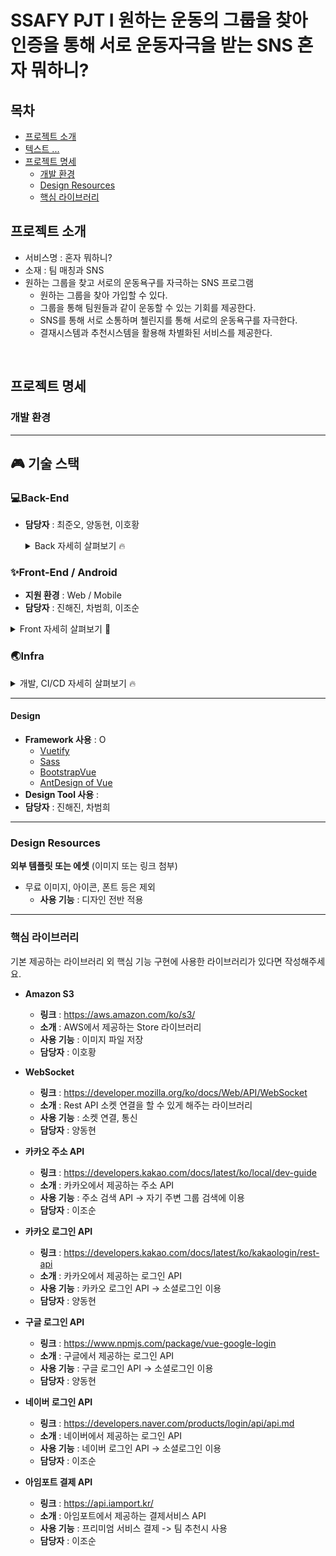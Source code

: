 # SSAFY PJT I 원하는 운동의 그룹을 찾아 인증을 통해 서로 운동자극을 받는 SNS 혼자 뭐하니?

## 목차

- [프로젝트 소개](#프로젝트-소개)
- [텍스트 ... ](#프로젝트-소개)
- [프로젝트 명세](#프로젝트-명세)
  - [개발 환경](#개발-환경)
  - [Design Resources](#design-resources)
  - [핵심 라이브러리](#핵심-라이브러리)
    <br>

## 프로젝트 소개

- 서비스명 : 혼자 뭐하니?
- 소재 : 팀 매칭과 SNS
- 원하는 그룹을 찾고 서로의 운동욕구를 자극하는 SNS 프로그램
  - 원하는 그룹을 찾아 가입할 수 있다.
  - 그룹을 통해 팀원들과 같이 운동할 수 있는 기회를 제공한다.
  - SNS를 통해 서로 소통하며 첼린지를 통해 서로의 운동욕구를 자극한다.
  - 결재시스템과 추천시스템을 활용해 차별화된 서비스를 제공한다.
<br>

## 프로젝트 명세

### 개발 환경

---
## :video_game: 기술 스택

### 💻Back-End

- **담당자** : 최준오, 양동현, 이호황

  <details>
      <summary>Back 자세히 살펴보기 🔥</summary>
      <ul>
        <li>기술스택 ⚙</li>
      </ul>
      <ul>
          <li>Spring-Boot : 2.3.9</li>
          <li>Spring-Boot-Data-JPA</li>
          <li>spring-boot-starter-mail</li>
          <li>spring-boot-starter-validation</li>
          <li>spring-boot-starter-jdbc</li>
          <li>openvidu-java-client : 2.17.0</li>
          <li>spring-boot-starter-websocket</li>
          <li>spring-cloud-starter-aws : 2.2.5</li>
          <li>jjwt : 0.9.1</li>
          <li>lombok</li>
          <li>mysql : 8.0.22</li>
      </ul>
      <ul>
        <li>라이브러리 📚</li>
        <li>vue-google-login</li>
      </ul>
  </details>

### ✨Front-End / Android

- **지원 환경** : Web / Mobile 
- **담당자** : 진해진, 차범희, 이조순

<details>
    <summary>Front 자세히 살펴보기 🌈</summary>
    <ul>
        <li>기술스택 ⚙</li>
    </ul>   
    <ul>
        <li>JS, HTML, CSS</li>
        <li>SCSS</li>
        <li>Vue.js @2.6.11</li>
    </ul>
    <li>--------------------------------------------------------------------------------------</li>
     <ul>
        <li>라이브러리 📚</li>
    </ul>   
    <ul>
        <li>axios</li>
        <li>eslint & prettier</li>
        <li>node-sass</li>
        <li>sass-loader</li>
        <li>@fortawesome/fontawesome-svg-core</li>
        <li>@fortawesome/free-regular-svg-icons</li>
        <li>ant-design-vue</li>
        <li>aos</li>
        <li>bootstrap</li>
        <li>bootstrap-vue</li>
        <li>jwt-decode</li>
        <li>less-loader</li>
        <li>v-calendar</li>
        <li>vue-compare-image</li>
        <li>vue-easy-range-date-picker</li>
        <li>vue-google-login</li>
        <li>vue-infinite-loading</li>   
        <li>vue-typer</li>
        <li>vue2-datepicker</li>
        <li>vue2-daterange-picker</li>
        <li>vuejs-countdown</li>
        <li>vuelendar</li>
        <li>vuelidate</li>
        <li>vuetify</li>
        <li>vuetify-image-input</li>
        <li>vuex</li>
        <li>vuex-persistedstate</li>
        <li>webstomp-client</li>
    </ul>
</details>


### 🌏Infra

  <details>
      <summary>개발, CI/CD 자세히 살펴보기 🔥</summary>
      <ul>
          <li>AWS EC2 - Deploy Server</li>
          <li>AWS S3 - Image(File) Server</li>
          <li>Docker
            <li>Mysql - DB Server</li>
            <li>Jenkins</li> 
          </li>
          <li>GitLab</li>
      </ul>
  </details>

-------------------------------------------------

#### Design

- **Framework 사용** : O 
  - [Vuetify](https://vuetifyjs.com/)
  - [Sass](https://sass-lang.com/)
  - [BootstrapVue](https://bootstrap-vue.org/)
  - [AntDesign of Vue](https://antdv.com/docs/vue/introduce-cn/)
- **Design Tool 사용** : 
- **담당자** : 진해진, 차범희
  <br>

--------------------
### Design Resources
**외부 템플릿 또는 에셋** (이미지 또는 링크 첨부)

- 무료 이미지, 아이콘, 폰트 등은 제외
  - **사용 기능** : 디자인 전반 적용
    <br>


-------------------
### 핵심 라이브러리
기본 제공하는 라이브러리 외 핵심 기능 구현에 사용한 라이브러리가 있다면 작성해주세요.  
- **Amazon S3**

  - **링크** : https://aws.amazon.com/ko/s3/
  - **소개** : AWS에서 제공하는 Store 라이브러리
  - **사용 기능** : 이미지 파일 저장 
  - **담당자** : 이호황

- **WebSocket**

  - **링크** : https://developer.mozilla.org/ko/docs/Web/API/WebSocket
  - **소개** : Rest API 소켓 연결을 할 수 있게 해주는 라이브러리
  - **사용 기능** : 소켓 연결, 통신
  - **담당자** : 양동현

- **카카오 주소 API**

  - **링크** : https://developers.kakao.com/docs/latest/ko/local/dev-guide
  - **소개** : 카카오에서 제공하는 주소 API
  - **사용 기능** : 주소 검색 API -> 자기 주변 그룹 검색에 이용
  - **담당자** : 이조순
  
- **카카오 로그인 API**

  - **링크** : https://developers.kakao.com/docs/latest/ko/kakaologin/rest-api
  - **소개** : 카카오에서 제공하는 로그인 API
  - **사용 기능** : 카카오 로그인 API -> 소셜로그인 이용
  - **담당자** : 양동현

- **구글 로그인 API**

  - **링크** : https://www.npmjs.com/package/vue-google-login
  - **소개** : 구글에서 제공하는 로그인 API
  - **사용 기능** : 구글 로그인 API -> 소셜로그인 이용
  - **담당자** : 양동현

- **네이버 로그인 API**

  - **링크** : https://developers.naver.com/products/login/api/api.md
  - **소개** : 네이버에서 제공하는 로그인 API
  - **사용 기능** : 네이버 로그인 API -> 소셜로그인 이용
  - **담당자** : 이조순

- **아임포트 결제 API**

  - **링크** : https://api.iamport.kr/
  - **소개** : 아임포트에서 제공하는 결제서비스 API
  - **사용 기능** : 프리미엄 서비스 결제 -> 팀 추천시 사용
  - **담당자** : 이조순



